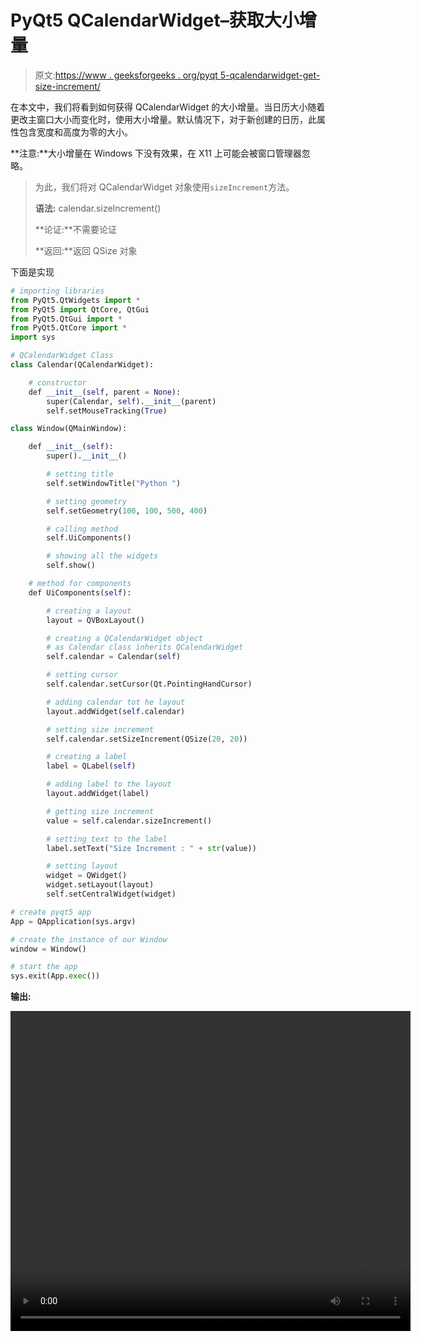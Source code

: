 # PyQt5 QCalendarWidget–获取大小增量

> 原文:[https://www . geeksforgeeks . org/pyqt 5-qcalendarwidget-get-size-increment/](https://www.geeksforgeeks.org/pyqt5-qcalendarwidget-getting-size-increment/)

在本文中，我们将看到如何获得 QCalendarWidget 的大小增量。当日历大小随着更改主窗口大小而变化时，使用大小增量。默认情况下，对于新创建的日历，此属性包含宽度和高度为零的大小。

**注意:**大小增量在 Windows 下没有效果，在 X11 上可能会被窗口管理器忽略。

> 为此，我们将对 QCalendarWidget 对象使用`sizeIncrement`方法。
> 
> **语法:** calendar.sizeIncrement()
> 
> **论证:**不需要论证
> 
> **返回:**返回 QSize 对象

下面是实现

```py
# importing libraries
from PyQt5.QtWidgets import * 
from PyQt5 import QtCore, QtGui
from PyQt5.QtGui import * 
from PyQt5.QtCore import * 
import sys

# QCalendarWidget Class
class Calendar(QCalendarWidget):

    # constructor
    def __init__(self, parent = None):
        super(Calendar, self).__init__(parent)
        self.setMouseTracking(True)

class Window(QMainWindow):

    def __init__(self):
        super().__init__()

        # setting title
        self.setWindowTitle("Python ")

        # setting geometry
        self.setGeometry(100, 100, 500, 400)

        # calling method
        self.UiComponents()

        # showing all the widgets
        self.show()

    # method for components
    def UiComponents(self):

        # creating a layout
        layout = QVBoxLayout()

        # creating a QCalendarWidget object
        # as Calendar class inherits QCalendarWidget
        self.calendar = Calendar(self)

        # setting cursor
        self.calendar.setCursor(Qt.PointingHandCursor)

        # adding calendar tot he layout
        layout.addWidget(self.calendar)

        # setting size increment
        self.calendar.setSizeIncrement(QSize(20, 20))

        # creating a label
        label = QLabel(self)

        # adding label to the layout
        layout.addWidget(label)

        # getting size increment
        value = self.calendar.sizeIncrement()

        # setting text to the label
        label.setText("Size Increment : " + str(value))

        # setting layout
        widget = QWidget()
        widget.setLayout(layout)
        self.setCentralWidget(widget)

# create pyqt5 app
App = QApplication(sys.argv)

# create the instance of our Window
window = Window()

# start the app
sys.exit(App.exec())
```

**输出:**

<video class="wp-video-shortcode" id="video-432435-1" width="640" height="512" preload="metadata" controls=""><source type="video/mp4" src="https://media.geeksforgeeks.org/wp-content/uploads/20200614035357/Python-2020-06-14-03-53-39.mp4?_=1">[https://media.geeksforgeeks.org/wp-content/uploads/20200614035357/Python-2020-06-14-03-53-39.mp4](https://media.geeksforgeeks.org/wp-content/uploads/20200614035357/Python-2020-06-14-03-53-39.mp4)</video>